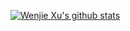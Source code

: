 [![Wenjie Xu's github stats](https://github-readme-stats.vercel.app/api?username=xwj770427414)](https://github.com/anuraghazra/github-readme-stats)
